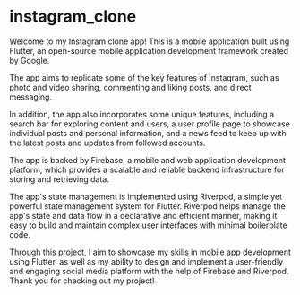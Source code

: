 # instagram_clone

Welcome to my Instagram clone app! This is a mobile application built using Flutter, an open-source mobile application development framework created by Google.

The app aims to replicate some of the key features of Instagram, such as photo and video sharing, commenting and liking posts, and direct messaging.

In addition, the app also incorporates some unique features, including a search bar for exploring content and users, a user profile page to showcase individual posts and personal information, and a news feed to keep up with the latest posts and updates from followed accounts.

The app is backed by Firebase, a mobile and web application development platform, which provides a scalable and reliable backend infrastructure for storing and retrieving data.

The app's state management is implemented using Riverpod, a simple yet powerful state management system for Flutter. Riverpod helps manage the app's state and data flow in a declarative and efficient manner, making it easy to build and maintain complex user interfaces with minimal boilerplate code.

Through this project, I aim to showcase my skills in mobile app development using Flutter, as well as my ability to design and implement a user-friendly and engaging social media platform with the help of Firebase and Riverpod. Thank you for checking out my project!